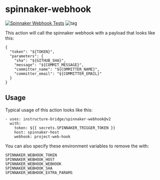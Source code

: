 # spinnaker-webhook

[![Spinnaker Webhook Tests](https://github.com/instructure-bridge/spinnaker-webhook/actions/workflows/ci.yaml/badge.svg)](https://github.com/instructure-bridge/spinnaker-webhook/actions/workflows/ci.yaml)
![tag](https://img.shields.io/github/v/tag/instructure-bridge/spinnaker-webhook?sort=semver)

This action will call the spinnaker webhook with a payload that looks
like this:

    {
      "token": "${TOKEN}",
      "parameters": {
        "sha": "${GITHUB_SHA}",
        "message": "${COMMIT_MESSAGE}",
        "committer_name": "${COMMITTER_NAME}",
        "committer_email": "${COMMITTER_EMAIL}"
      }
    }

## Usage

Typical usage of this action looks like this:

    - uses: instructure-bridge/spinnaker-webhook@v2
      with:
        token: ${{ secrets.SPINNAKER_TRIGGER_TOKEN }}
        host: spinnaker-host
        webhook: project-web-hook

You can also specify these environment variables to remove the with:

    SPINNAKER_WEBHOOK_TOKEN
    SPINNAKER_WEBHOOK_HOST
    SPINNAKER_WEBHOOK_WEBHOOK
    SPINNAKER_WEBHOOK_SHA
    SPINNAKER_WEBHOOK_EXTRA_PARAMS
